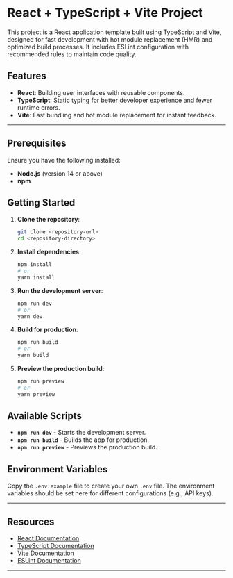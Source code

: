 # React + TypeScript + Vite Project

This project is a React application template built using TypeScript and Vite, designed for fast development with hot module replacement (HMR) and optimized build processes. It includes ESLint configuration with recommended rules to maintain code quality.

## Features

- **React**: Building user interfaces with reusable components.
- **TypeScript**: Static typing for better developer experience and fewer runtime errors.
- **Vite**: Fast bundling and hot module replacement for instant feedback.

---

## Prerequisites

Ensure you have the following installed:

- **Node.js** (version 14 or above)
- **npm**

## Getting Started

1. **Clone the repository**:

   ```bash
   git clone <repository-url>
   cd <repository-directory>
   ```

2. **Install dependencies**:

   ```bash
   npm install
   # or
   yarn install
   ```

3. **Run the development server**:

   ```bash
   npm run dev
   # or
   yarn dev
   ```

4. **Build for production**:

   ```bash
   npm run build
   # or
   yarn build
   ```

5. **Preview the production build**:

   ```bash
   npm run preview
   # or
   yarn preview
   ```

## Available Scripts

- **`npm run dev`** - Starts the development server.
- **`npm run build`** - Builds the app for production.
- **`npm run preview`** - Previews the production build.

## Environment Variables

Copy the `.env.example` file to create your own `.env` file. The environment variables should be set here for different configurations (e.g., API keys).

---

## Resources

- [React Documentation](https://reactjs.org/docs/getting-started.html)
- [TypeScript Documentation](https://www.typescriptlang.org/docs/)
- [Vite Documentation](https://vitejs.dev/guide/)
- [ESLint Documentation](https://eslint.org/docs/user-guide/getting-started)

---

